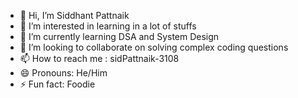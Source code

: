 - 👋 Hi, I’m Siddhant Pattnaik
- 👀 I’m interested in learning in a lot of stuffs
- 🌱 I’m currently learning DSA and System Design
- 💞️ I’m looking to collaborate on solving complex coding questions
- 📫 How to reach me : sidPattnaik-3108
- 😄 Pronouns: He/Him
- ⚡ Fun fact: Foodie

<!---
sidPattnaik-3108/sidPattnaik-3108 is a ✨ special ✨ repository because its `README.md` (this file) appears on your GitHub profile.
You can click the Preview link to take a look at your changes.
--->
